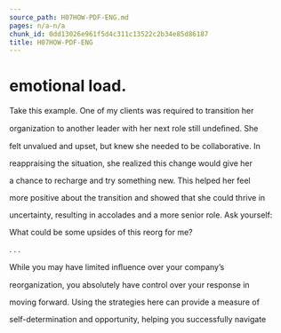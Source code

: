 ```yaml
---
source_path: H07HOW-PDF-ENG.md
pages: n/a-n/a
chunk_id: 0dd13026e961f5d4c311c13522c2b34e85d86187
title: H07HOW-PDF-ENG
---
```

# emotional load.

Take this example. One of my clients was required to transition her

organization to another leader with her next role still undeﬁned. She

felt unvalued and upset, but knew she needed to be collaborative. In

reappraising the situation, she realized this change would give her

a chance to recharge and try something new. This helped her feel

more positive about the transition and showed that she could thrive in

uncertainty, resulting in accolades and a more senior role. Ask yourself:

What could be some upsides of this reorg for me?

. . .

While you may have limited inﬂuence over your company’s

reorganization, you absolutely have control over your response in

moving forward. Using the strategies here can provide a measure of

self-determination and opportunity, helping you successfully navigate
